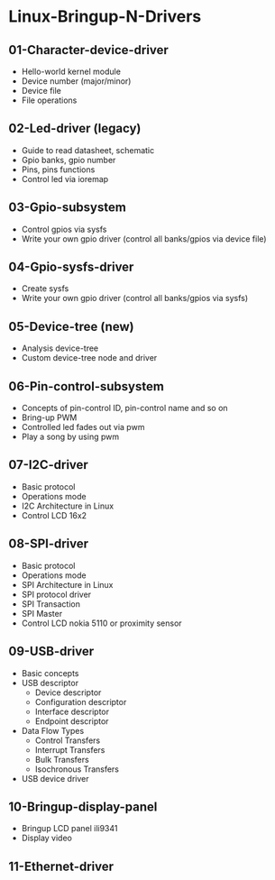 # Linux-Bringup-N-Drivers

## 01-Character-device-driver
  - Hello-world kernel module
  - Device number (major/minor)
  - Device file
  - File operations
## 02-Led-driver (legacy)
  - Guide to read datasheet, schematic
  - Gpio banks, gpio number
  - Pins, pins functions
  - Control led via ioremap
## 03-Gpio-subsystem
  - Control gpios via sysfs
  - Write your own gpio driver (control all banks/gpios via device file)
## 04-Gpio-sysfs-driver
  - Create sysfs
  - Write your own gpio driver (control all banks/gpios via sysfs) 
## 05-Device-tree (new)
  - Analysis device-tree
  - Custom device-tree node and driver
## 06-Pin-control-subsystem
  - Concepts of pin-control ID, pin-control name and so on
  - Bring-up PWM
  - Controlled led fades out via pwm
  - Play a song by using pwm
## 07-I2C-driver
  - Basic protocol
  - Operations mode
  - I2C Architecture in Linux
  - Control LCD 16x2
## 08-SPI-driver
  - Basic protocol
  - Operations mode
  - SPI Architecture in Linux
  - SPI protocol driver
  - SPI Transaction
  - SPI Master
  - Control LCD nokia 5110 or proximity sensor
## 09-USB-driver
  - Basic concepts
  - USB descriptor
    - Device descriptor
    - Configuration descriptor
    - Interface descriptor
    - Endpoint descriptor
  - Data Flow Types
    - Control Transfers
    - Interrupt Transfers
    - Bulk Transfers
    - Isochronous Transfers
  - USB device driver
## 10-Bringup-display-panel
  - Bringup LCD panel ili9341
  - Display video
## 11-Ethernet-driver
